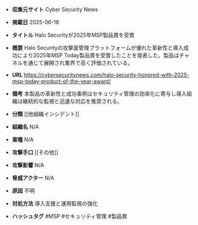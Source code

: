 - **収集元サイト**
Cyber Security News

- **掲載日**
2025-06-18

- **タイトル**
Halo Securityが2025年MSP製品賞を受賞

- **概要**
Halo Securityの攻撃面管理プラットフォームが優れた革新性と導入成功により2025年MSP Today製品賞を受賞したことを発表した。製品はチャネルを通じて展開され業界で高く評価されている。

- **URL**
https://cybersecuritynews.com/halo-security-honored-with-2025-msp-today-product-of-the-year-award/

- **備考**
本製品の革新性と成功事例はセキュリティ管理の効率化に寄与し導入組織は継続的な監視と迅速な対応を推奨される。

- **分類**
[[他組織インシデント]]

- **組織名**
N/A

- **業種**
N/A

- **攻撃手口**
[[その他]]

- **攻撃影響**
N/A

- **脅威アクター**
N/A

- **原因**
不明

- **対処方法**
導入支援と運用監視の強化

- **ハッシュタグ**
#MSP #セキュリティ管理 #製品賞
